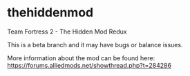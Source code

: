 # thehiddenmod
Team Fortress 2 - The Hidden Mod Redux

This is a beta branch and it may have bugs or balance issues.

More information about the mod can be found here: https://forums.alliedmods.net/showthread.php?t=284286
